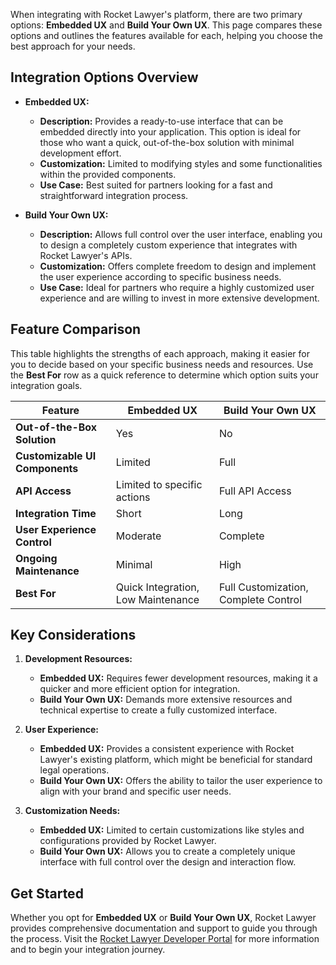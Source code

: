 When integrating with Rocket Lawyer's platform, there are two primary options: **Embedded UX** and **Build Your Own UX**. This page compares these options and outlines the features available for each, helping you choose the best approach for your needs.

## **Integration Options Overview**

- **Embedded UX:**
  - **Description:** Provides a ready-to-use interface that can be embedded directly into your application. This option is ideal for those who want a quick, out-of-the-box solution with minimal development effort.
  - **Customization:** Limited to modifying styles and some functionalities within the provided components.
  - **Use Case:** Best suited for partners looking for a fast and straightforward integration process.

- **Build Your Own UX:**
  - **Description:** Allows full control over the user interface, enabling you to design a completely custom experience that integrates with Rocket Lawyer's APIs.
  - **Customization:** Offers complete freedom to design and implement the user experience according to specific business needs.
  - **Use Case:** Ideal for partners who require a highly customized user experience and are willing to invest in more extensive development.

## **Feature Comparison**

This table highlights the strengths of each approach, making it easier for you to decide based on your specific business needs and resources. Use the **Best For** row as a quick reference to determine which option suits your integration goals.

| **Feature**                             | **Embedded UX** | **Build Your Own UX** |
|-----------------------------------------|-----------------|-----------------------|
| **Out-of-the-Box Solution**             | Yes             | No                    |
| **Customizable UI Components**          | Limited         | Full                  |
| **API Access**                          | Limited to specific actions | Full API Access    |
| **Integration Time**                    | Short           | Long                  |
| **User Experience Control**             | Moderate        | Complete              |
| **Ongoing Maintenance**                 | Minimal         | High                  |
| **Best For**                            | Quick Integration, Low Maintenance | Full Customization, Complete Control |

## **Key Considerations**

1. **Development Resources:**
   - **Embedded UX:** Requires fewer development resources, making it a quicker and more efficient option for integration.
   - **Build Your Own UX:** Demands more extensive resources and technical expertise to create a fully customized interface.

2. **User Experience:**
   - **Embedded UX:** Provides a consistent experience with Rocket Lawyer's existing platform, which might be beneficial for standard legal operations.
   - **Build Your Own UX:** Offers the ability to tailor the user experience to align with your brand and specific user needs.

3. **Customization Needs:**
   - **Embedded UX:** Limited to certain customizations like styles and configurations provided by Rocket Lawyer.
   - **Build Your Own UX:** Allows you to create a completely unique interface with full control over the design and interaction flow.

## **Get Started**

Whether you opt for **Embedded UX** or **Build Your Own UX**, Rocket Lawyer provides comprehensive documentation and support to guide you through the process. Visit the [Rocket Lawyer Developer Portal](https://developer.rocketlawyer.com/) for more information and to begin your integration journey.

